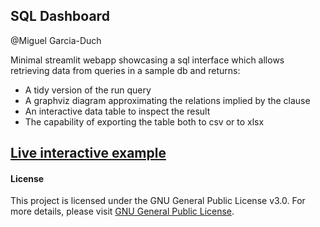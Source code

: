 ## SQL Dashboard

@Miguel Garcia-Duch

Minimal streamlit webapp showcasing a sql interface which allows retrieving data from queries in a sample db and returns:

- A tidy version of the run query
- A graphviz diagram approximating the relations implied by the clause
- An interactive data table to inspect the result
- The capability of exporting the table both to csv or to xlsx

[Live interactive example](https://sql-dashboard.streamlit.app/)
----

#### License

This project is licensed under the GNU General Public License v3.0. For more details, please visit [GNU General Public License](https://www.gnu.org/licenses/gpl-3.0.en.html).
